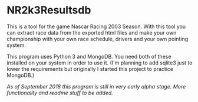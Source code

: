 # NR2k3Resultsdb

This is a tool for the game Nascar Racing 2003 Season.
With this tool you can extract race data from the exported html files and make your own championship
with your own race schedule, drivers and your own pointing system.

This program uses Python 3 and MongoDB. You need both of these installed on your system in order to use it.
(I'm planning to add sqlite3 just to lower the requirements but originally I started this project to practice MongoDB.)

*As of September 2018 this program is still in very early alpha stage. More functionality and readme stuff to be added.*
